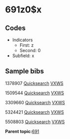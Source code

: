 # 691z0$x

## Codes

-   Indicators
    -   First: z
    -   Second: 0
-   Subfield: x

## Sample bibs

1378907 [Quicksearch](https://search.library.yale.edu/catalog/1378907) [VXWS](http://prodorbis.library.yale.edu:7014/vxws/GetHoldingsService?bibId=1378907)

1509544 [Quicksearch](https://search.library.yale.edu/catalog/1509544) [VXWS](http://prodorbis.library.yale.edu:7014/vxws/GetHoldingsService?bibId=1509544)

3309660 [Quicksearch](https://search.library.yale.edu/catalog/3309660) [VXWS](http://prodorbis.library.yale.edu:7014/vxws/GetHoldingsService?bibId=3309660)

5324421 [Quicksearch](https://search.library.yale.edu/catalog/5324421) [VXWS](http://prodorbis.library.yale.edu:7014/vxws/GetHoldingsService?bibId=5324421)

5508803 [Quicksearch](https://search.library.yale.edu/catalog/5508803) [VXWS](http://prodorbis.library.yale.edu:7014/vxws/GetHoldingsService?bibId=5508803)

**Parent topic:**[691](../../tags/691/691.md)

